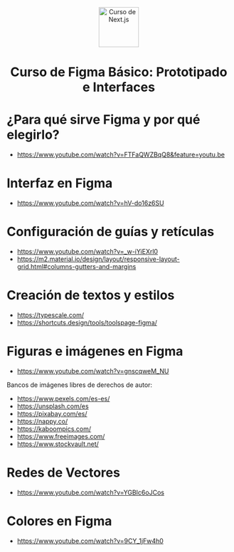 <p align="center">
  <a href="https://platzi.com/cursos/next-2020/" target="_blank">
    <img alt="Curso de Next.js" src="https://static.platzi.com/cdn-cgi/image/width=1024,quality=50,format=auto/media/achievements/piezas-landing-figma-badge-ab8da3b1-414d-4c0e-a4d7-711dfbb7b770.png" width="90" />
  </a>
</p>
<h1 align="center">
Curso de Figma Básico: Prototipado e Interfaces
</h1>


# ¿Para qué sirve Figma y por qué elegirlo?

* https://www.youtube.com/watch?v=FTFaQWZBqQ8&feature=youtu.be

# Interfaz en Figma

* https://www.youtube.com/watch?v=hV-do16z6SU


# Configuración de guías y retículas

* https://www.youtube.com/watch?v=_w-iYiEXrl0
* https://m2.material.io/design/layout/responsive-layout-grid.html#columns-gutters-and-margins

# Creación de textos y estilos
* https://typescale.com/
* https://shortcuts.design/tools/toolspage-figma/

# Figuras e imágenes en Figma
* https://www.youtube.com/watch?v=gnscqweM_NU

Bancos de imágenes libres de derechos de autor:
* https://www.pexels.com/es-es/
* https://unsplash.com/es
* https://pixabay.com/es/
* https://nappy.co/
* https://kaboompics.com/
* https://www.freeimages.com/
* https://www.stockvault.net/

# Redes de Vectores
* https://www.youtube.com/watch?v=YGBIc6oJCos

# Colores en Figma
* https://www.youtube.com/watch?v=9CY_1jFw4h0


